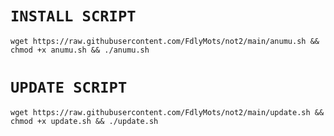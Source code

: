 # `INSTALL SCRIPT`
<pre><code>wget https://raw.githubusercontent.com/FdlyMots/not2/main/anumu.sh && chmod +x anumu.sh && ./anumu.sh</code></pre>

# `UPDATE SCRIPT`
<pre><code>wget https://raw.githubusercontent.com/FdlyMots/not2/main/update.sh && chmod +x update.sh && ./update.sh</code></pre>
